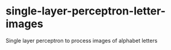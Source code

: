 # single-layer-perceptron-letter-images
Single layer perceptron to process images of alphabet letters
